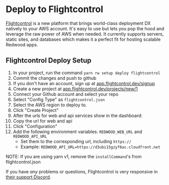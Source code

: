 # Deploy to Flightcontrol

[Flightcontrol](https://www.flightcontrol.dev?ref=redwood) is a new platform that brings world-class deployment DX natively to your AWS account. It's easy to use but lets you pop the hood and leverage the raw power of AWS when needed. It currently supports servers, static sites, and databases which makes it a perfect fit for hosting scalable Redwood apps.

## Flightcontrol Deploy Setup

1. In your project, run the command `yarn rw setup deploy flightcontrol`
2. Commit the changes and push to github
3. If you don't have an account, sign up at [app.flightcontrol.dev/signup](https://app.flightcontrol.dev/signup?ref=redwood)
4. Create a new project at [app.flightcontrol.dev/projects/new/1](https://app.flightcontrol.dev/projects/new/1)
  1. Connect your Github account and select your repo
  2. Select "Config Type" as `flightcontrol.json`
  3. Select the AWS region to deploy to.
  4. Click "Create Project"
5. After the urls for web and api services show in the dashboard:
  1. Copy the url for web and api 
  2. Click "Configuration"
  3. Add the following environment variables: `REDWOOD_WEB_URL` and `REDWOOD_API_URL`
      - Set them to the corresponding url, including `https://`
      - Example: `REDWOOD_API_URL=https://d3ubi15gzyf6ac.cloudfront.net`

NOTE: If you are using yarn v1, remove the `installCommand`'s from flightcontrol.json

If you have *any* problems or questions, Flightcontrol is very responsive in [their support Discord](https://discord.gg/yY8rSPrD6q).

